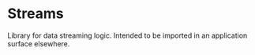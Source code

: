 # Streams

Library for data streaming logic. Intended to be imported in an application surface elsewhere.
